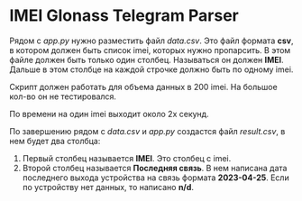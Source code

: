 # IMEI Glonass Telegram Parser
Рядом с *app.py* нужно разместить файл *data.csv*. Это файл формата **csv**, в котором должен быть список imei, которых нужно пропарсить. В этом файле должен быть только один столбец. Называться он должен **IMEI**. Дальше в этом столбце на каждой строчке должно быть по одному imei.

Скрипт должен работать для объема данных в 200 imei. На большое кол-во он не тестировался.

По времени на один imei выходит около 2х секунд.

По завершению рядом с *data.csv* и *app.py* создастся файл *result.csv*, в нем будет два столбца:
1. Первый столбец называется **IMEI**. Это столбец с imei.
2. Второй столбец называется **Последняя связь**. В нем написана дата последнего выхода устройства на связь формата **2023-04-25**. Если по устройству нет данных, то написано **n/d**.